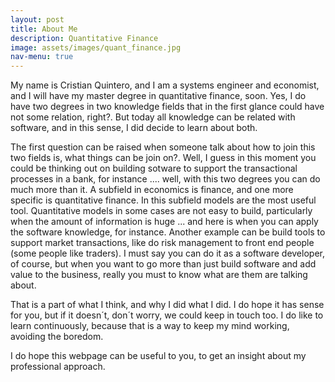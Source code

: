```yaml
---
layout: post
title: About Me
description: Quantitative Finance
image: assets/images/quant_finance.jpg
nav-menu: true
---
```


My name is Cristian Quintero, and I am a systems engineer and economist, and I will have my master degree in quantitative finance, soon. Yes, I do have two degrees in two knowledge fields that in the first glance could have not some relation, right?. But today all knowledge can be related with software, and in this sense, I did decide to learn about both.

The first question can be raised when someone talk about how to join this two fields is, what things can be join on?. Well, I guess in this moment you could be thinking out on building sotware to support the transactional processes in a bank, for instance .... well, with this two degrees you can do much more than it. A subfield in economics is finance, and one more specific is quantitative finance. In this subfield models are the most useful tool. Quantitative models in some cases are not easy to build, particularly when the amount of information is huge ... and here is when you can apply the software knowledge, for instance. Another example can be build tools to support market transactions, like do risk management to front end people (some people like traders). I must say you can do it as a software developer, of course, but when you want to go more than just build software and add value to the business, really you must to know what are them are talking about.

That is a part of what I think, and why I did what I did. I do hope it has sense for you, but if it doesn´t, don´t worry, we could keep in touch too. I do like to learn continuously, because that is a way to keep my mind working, avoiding the boredom.

I do hope this webpage can be useful to you, to get an insight about my professional approach.